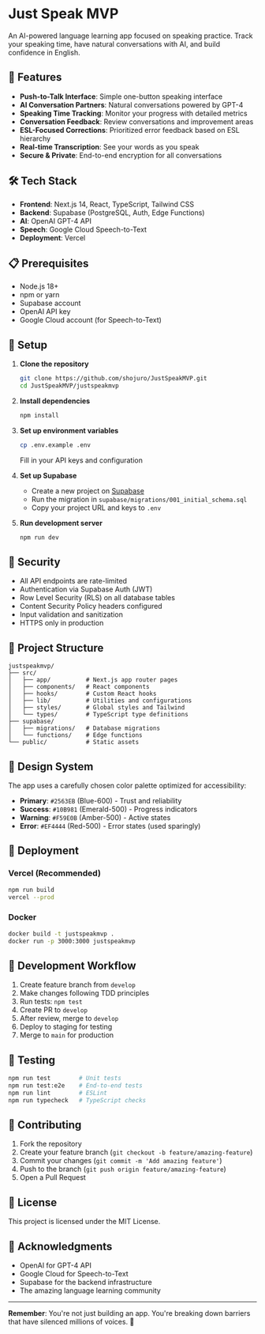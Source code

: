 # Just Speak MVP

An AI-powered language learning app focused on speaking practice. Track your speaking time, have natural conversations with AI, and build confidence in English.

## 🚀 Features

- **Push-to-Talk Interface**: Simple one-button speaking interface
- **AI Conversation Partners**: Natural conversations powered by GPT-4
- **Speaking Time Tracking**: Monitor your progress with detailed metrics
- **Conversation Feedback**: Review conversations and improvement areas
- **ESL-Focused Corrections**: Prioritized error feedback based on ESL hierarchy
- **Real-time Transcription**: See your words as you speak
- **Secure & Private**: End-to-end encryption for all conversations

## 🛠️ Tech Stack

- **Frontend**: Next.js 14, React, TypeScript, Tailwind CSS
- **Backend**: Supabase (PostgreSQL, Auth, Edge Functions)
- **AI**: OpenAI GPT-4 API
- **Speech**: Google Cloud Speech-to-Text
- **Deployment**: Vercel

## 📋 Prerequisites

- Node.js 18+
- npm or yarn
- Supabase account
- OpenAI API key
- Google Cloud account (for Speech-to-Text)

## 🔧 Setup

1. **Clone the repository**

   ```bash
   git clone https://github.com/shojuro/JustSpeakMVP.git
   cd JustSpeakMVP/justspeakmvp
   ```

2. **Install dependencies**

   ```bash
   npm install
   ```

3. **Set up environment variables**

   ```bash
   cp .env.example .env
   ```

   Fill in your API keys and configuration

4. **Set up Supabase**
   - Create a new project on [Supabase](https://supabase.com)
   - Run the migration in `supabase/migrations/001_initial_schema.sql`
   - Copy your project URL and keys to `.env`

5. **Run development server**
   ```bash
   npm run dev
   ```

## 🔐 Security

- All API endpoints are rate-limited
- Authentication via Supabase Auth (JWT)
- Row Level Security (RLS) on all database tables
- Content Security Policy headers configured
- Input validation and sanitization
- HTTPS only in production

## 📁 Project Structure

```
justspeakmvp/
├── src/
│   ├── app/          # Next.js app router pages
│   ├── components/   # React components
│   ├── hooks/        # Custom React hooks
│   ├── lib/          # Utilities and configurations
│   ├── styles/       # Global styles and Tailwind
│   └── types/        # TypeScript type definitions
├── supabase/
│   ├── migrations/   # Database migrations
│   └── functions/    # Edge functions
└── public/           # Static assets
```

## 🎨 Design System

The app uses a carefully chosen color palette optimized for accessibility:

- **Primary**: `#2563EB` (Blue-600) - Trust and reliability
- **Success**: `#10B981` (Emerald-500) - Progress indicators
- **Warning**: `#F59E0B` (Amber-500) - Active states
- **Error**: `#EF4444` (Red-500) - Error states (used sparingly)

## 🚀 Deployment

### Vercel (Recommended)

```bash
npm run build
vercel --prod
```

### Docker

```bash
docker build -t justspeakmvp .
docker run -p 3000:3000 justspeakmvp
```

## 📝 Development Workflow

1. Create feature branch from `develop`
2. Make changes following TDD principles
3. Run tests: `npm test`
4. Create PR to `develop`
5. After review, merge to `develop`
6. Deploy to staging for testing
7. Merge to `main` for production

## 🧪 Testing

```bash
npm run test        # Unit tests
npm run test:e2e    # End-to-end tests
npm run lint        # ESLint
npm run typecheck   # TypeScript checks
```

## 🤝 Contributing

1. Fork the repository
2. Create your feature branch (`git checkout -b feature/amazing-feature`)
3. Commit your changes (`git commit -m 'Add amazing feature'`)
4. Push to the branch (`git push origin feature/amazing-feature`)
5. Open a Pull Request

## 📄 License

This project is licensed under the MIT License.

## 🙏 Acknowledgments

- OpenAI for GPT-4 API
- Google Cloud for Speech-to-Text
- Supabase for the backend infrastructure
- The amazing language learning community

---

**Remember**: You're not just building an app. You're breaking down barriers that have silenced millions of voices. 🚀
